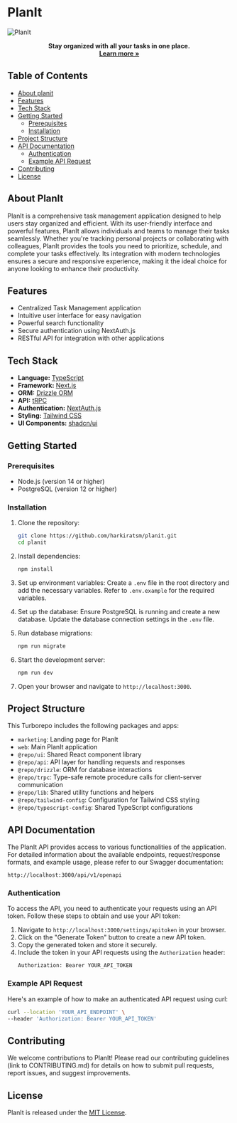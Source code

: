 # PlanIt

![PlanIt](https://socialify.git.ci/harkiratsm/planit/image?font=Inter&name=1&owner=1&pattern=Circuit%20Board&theme=Light)

<p align="center">
  <strong>Stay organized with all your tasks in one place. </strong>
  <br>
  <a href="https://planit-marketing.vercel.app/"><strong>Learn more »</strong></a>
</p>

## Table of Contents
- [About planit](#about-planit)
- [Features](#features)
- [Tech Stack](#tech-stack)
- [Getting Started](#getting-started)
  - [Prerequisites](#prerequisites)
  - [Installation](#installation)
- [Project Structure](#project-structure)
- [API Documentation](#api-documentation)
  - [Authentication](#authentication)
  - [Example API Request](#example-api-request)
- [Contributing](#contributing)
- [License](#license)

## About PlanIt

PlanIt is a comprehensive task management application designed to help users stay organized and efficient. With its user-friendly interface and powerful features, PlanIt allows individuals and teams to manage their tasks seamlessly. Whether you're tracking personal projects or collaborating with colleagues, PlanIt provides the tools you need to prioritize, schedule, and complete your tasks effectively. Its integration with modern technologies ensures a secure and responsive experience, making it the ideal choice for anyone looking to enhance their productivity.

## Features

- Centralized Task Management application 
- Intuitive user interface for easy navigation
- Powerful search functionality
- Secure authentication using NextAuth.js
- RESTful API for integration with other applications

## Tech Stack

- **Language:** [TypeScript](https://www.typescriptlang.org/)
- **Framework:** [Next.js](https://nextjs.org/)
- **ORM:** [Drizzle ORM](https://orm.drizzle.team/)
- **API:** [tRPC](https://trpc.io/)
- **Authentication:** [NextAuth.js](https://next-auth.js.org/)
- **Styling:** [Tailwind CSS](https://tailwindcss.com/)
- **UI Components:** [shadcn/ui](https://ui.shadcn.com/)

## Getting Started

### Prerequisites

- Node.js (version 14 or higher)
- PostgreSQL (version 12 or higher)

### Installation

1. Clone the repository:
   ```sh
   git clone https://github.com/harkiratsm/planit.git
   cd planit
   ```

2. Install dependencies:
   ```sh
   npm install
   ```

3. Set up environment variables:
   Create a `.env` file in the root directory and add the necessary variables. Refer to `.env.example` for the required variables.

4. Set up the database:
   Ensure PostgreSQL is running and create a new database. Update the database connection settings in the `.env` file.

5. Run database migrations:
   ```sh
   npm run migrate
   ```

6. Start the development server:
   ```sh
   npm run dev
   ```

7. Open your browser and navigate to `http://localhost:3000`.

## Project Structure

This Turborepo includes the following packages and apps:

- `marketing`: Landing page for PlanIt
- `web`: Main PlanIt application
- `@repo/ui`: Shared React component library
- `@repo/api`: API layer for handling requests and responses
- `@repo/drizzle`: ORM for database interactions
- `@repo/trpc`: Type-safe remote procedure calls for client-server communication
- `@repo/lib`: Shared utility functions and helpers
- `@repo/tailwind-config`: Configuration for Tailwind CSS styling
- `@repo/typescript-config`: Shared TypeScript configurations

## API Documentation

The PlanIt API provides access to various functionalities of the application. For detailed information about the available endpoints, request/response formats, and example usage, please refer to our Swagger documentation:

```
http://localhost:3000/api/v1/openapi
```

### Authentication

To access the API, you need to authenticate your requests using an API token. Follow these steps to obtain and use your API token:

1. Navigate to `http://localhost:3000/settings/apitoken` in your browser.
2. Click on the "Generate Token" button to create a new API token.
3. Copy the generated token and store it securely.
4. Include the token in your API requests using the `Authorization` header:
   ```
   Authorization: Bearer YOUR_API_TOKEN
   ```

### Example API Request

Here's an example of how to make an authenticated API request using curl:

```sh
curl --location 'YOUR_API_ENDPOINT' \
--header 'Authorization: Bearer YOUR_API_TOKEN'
```

## Contributing

We welcome contributions to PlanIt! Please read our contributing guidelines (link to CONTRIBUTING.md) for details on how to submit pull requests, report issues, and suggest improvements.

## License

PlanIt is released under the [MIT License](LICENSE).